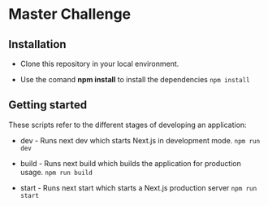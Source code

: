 # Master Challenge

## Installation
- Clone this repository in your local environment.

- Use the comand **npm install** to install the dependencies
``npm install``

## Getting started
These scripts refer to the different stages of developing an application:

- dev - Runs next dev which starts Next.js in development mode.
``npm run dev``

- build - Runs next build which builds the application for production usage.
``npm run build``

- start - Runs next start which starts a Next.js production server
``npm run start``
